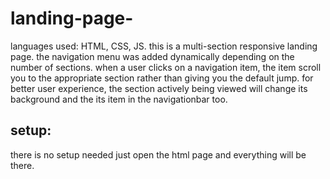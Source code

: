 # landing-page-
languages used: HTML, CSS, JS.
this is a multi-section responsive landing page. the navigation menu was added dynamically depending on the number of sections. when a user clicks on a navigation item, the item  scroll you to the appropriate section rather than giving you the default jump.
for better user experience, the section actively being viewed  will change its background and the its item in the navigationbar too.
## setup:
there is no setup needed just open the html page and everything will be there.
